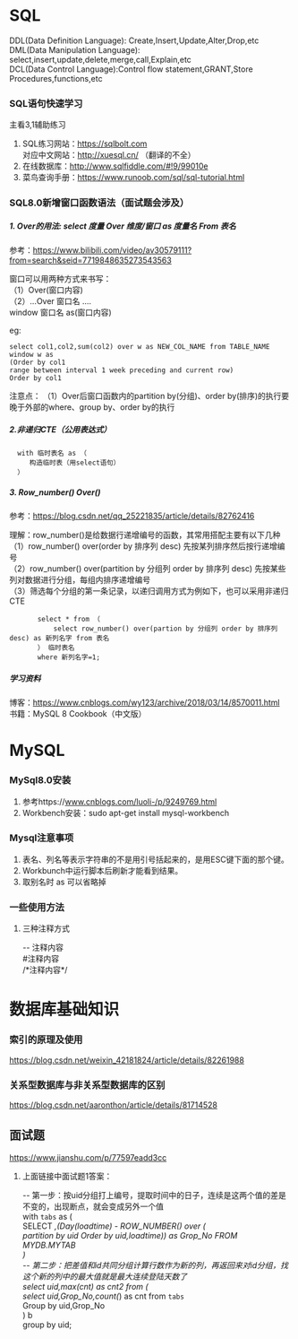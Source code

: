 # SQL
DDL(Data Definition Language): Create,Insert,Update,Alter,Drop,etc  
DML(Data Manipulation Language): select,insert,update,delete,merge,call,Explain,etc  
DCL(Data Control Language):Control flow statement,GRANT,Store Procedures,functions,etc  

### SQL语句快速学习
主看3,1辅助练习  

1. SQL练习网站：https://sqlbolt.com  
   对应中文网站：http://xuesql.cn/ （翻译的不全）  
2. 在线数据库：http://www.sqlfiddle.com/#!9/99010e  
3. 菜鸟查询手册：https://www.runoob.com/sql/sql-tutorial.html  

### SQL8.0新增窗口函数语法（面试题会涉及）
##### 1. Over的用法: select 度量 Over 维度/窗口 as 度量名 From 表名  
参考：https://www.bilibili.com/video/av30579111?from=search&seid=7719848635273543563

窗口可以用两种方式来书写：  
（1）Over(窗口内容)  
（2）...Over 窗口名 ....  
     window 窗口名 as(窗口内容)  

eg:

    select col1,col2,sum(col2) over w as NEW_COL_NAME from TABLE_NAME
    window w as
    (Order by col1
    range between interval 1 week preceding and current row)
    Order by col1

注意点：
   （1）Over后窗口函数内的partition by(分组)、order by(排序)的执行要晚于外部的where、group by、order by的执行

##### 2.非递归CTE（公用表达式）

      with 临时表名 as （
         构造临时表（用select语句）
      ）

##### 3. Row_number() Over()
参考：https://blog.csdn.net/qq_25221835/article/details/82762416  

理解：row_number()是给数据行递增编号的函数，其常用搭配主要有以下几种  
     （1）row_number() over(order by 排序列 desc) 先按某列排序然后按行递增编号  
     （2）row_number() over(partition by 分组列 order by 排序列 desc) 先按某些列对数据进行分组，每组内排序递增编号  
     （3）筛选每个分组的第一条记录，以递归调用方式为例如下，也可以采用非递归CTE  
     
           select * from （
               select row_number() over(partion by 分组列 order by 排序列 desc) as 新列名字 from 表名
           ） 临时表名
           where 新列名字=1;
     
##### 学习资料
博客：https://www.cnblogs.com/wy123/archive/2018/03/14/8570011.html  
书籍：MySQL 8 Cookbook（中文版）  


# MySQL
### MySql8.0安装
1. 参考https://www.cnblogs.com/luoli-/p/9249769.html
2. Workbench安装：sudo apt-get install mysql-workbench

### Mysql注意事项
1. 表名、列名等表示字符串的不是用引号括起来的，是用ESC键下面的那个键。  
2. Workbunch中运行脚本后刷新才能看到结果。 
3. 取别名时 as 可以省略掉

### 一些使用方法
1. 三种注释方式

      -- 注释内容  
      #注释内容  
      /\*注释内容\*/  

# 数据库基础知识

### 索引的原理及使用
https://blog.csdn.net/weixin_42181824/article/details/82261988

### 关系型数据库与非关系型数据库的区别
https://blog.csdn.net/aaronthon/article/details/81714528

## 面试题
https://www.jianshu.com/p/77597eadd3cc

1. 上面链接中面试题1答案：

      -- 第一步：按uid分组打上编号，提取时间中的日子，连续是这两个值的差是不变的，出现断点，就会变成另外一个值  
      with `tabs` as (  
      SELECT *,(Day(loadtime) - ROW_NUMBER() over (  
      partition by uid Order by uid,loadtime)) as Grop_No FROM MYDB.MYTAB  
      )  
      -- 第二步：把差值和id共同分组计算行数作为新的列，再返回来对id分组，找这个新的列中的最大值就是最大连续登陆天数了  
      select uid,max(cnt) as cnt2 from (  
      select uid,Grop_No,count(*) as cnt from `tabs`   
      Group by uid,Grop_No  
      ) b  
      group by uid;  
